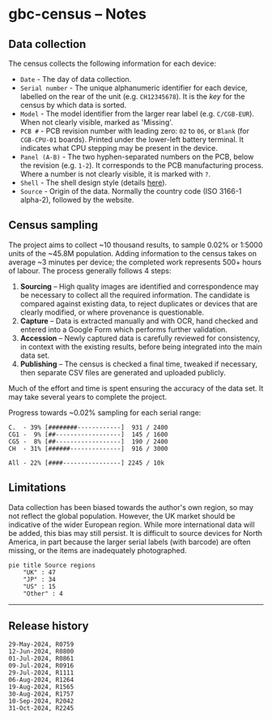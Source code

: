 # gbc-census – Notes

## Data collection

The census collects the following information for each device:

- `Date` - The day of data collection.
- `Serial number` - The unique alphanumeric identifier for each device, labelled on the rear of the unit (e.g. `CH12345678`). It is the _key_ for the census by which data is sorted. 
- `Model` - The model identifier from the larger rear label (e.g. `C/CGB-EUR`). When not clearly visible, marked as 'Missing'.
- `PCB #` - PCB revision number with leading zero: `02` to `06`, or `Blank` (for `СGВ-СРU-01` boards). Printed under the lower-left battery terminal. It indicates what CPU stepping may be present in the device.
- `Panel (A-B)` - The two hyphen-separated numbers on the PCB, below the revision (e.g. `1-2`). It corresponds to the PCB manufacturing process. Where a number is not clearly visible, it is marked with `?`.
- `Shell` - The shell design style (details [here](gbc-shells.md)).
- `Source` - Origin of the data. Normally the country code (ISO 3166-1 alpha-2), followed by the website.


## Census sampling

The project aims to collect ~10 thousand results, to sample 0.02% or 1:5000 units of the ~45.8M population. Adding information to the census takes on average ~3 minutes per device; the completed work represents 500+ hours of labour. The process generally follows 4 steps:
1. **Sourcing** – High quality images are identified and correspondence may be necessary to collect all the required information. The candidate is compared against existing data, to reject duplicates or devices that are clearly modified, or where provenance is questionable. 
2. **Capture** – Data is extracted manually and with OCR, hand checked and entered into a Google Form which performs further validation. 
3. **Accession** – Newly captured data is carefully reviewed for consistency, in context with the existing results, before being integrated into the main data set.
4. **Publishing** – The census is checked a final time, tweaked if necessary, then separate CSV files are generated and uploaded publicly.

Much of the effort and time is spent ensuring the accuracy of the data set. It may take several years to complete the project.

Progress towards ~0.02% sampling for each serial range:

```text
C.  - 39% [########------------]  931 / 2400
CG1 -  9% [##------------------]  145 / 1600
CG5 -  8% [##------------------]  190 / 2400
CH  - 31% [######--------------]  916 / 3000

All - 22% [####----------------] 2245 / 10k
```


## Limitations

Data collection has been biased towards the author's own region, so may not reflect the global population. However, the UK market should be indicative of the wider European region. While more international data will be added, this bias may still persist. It is difficult to source devices for North America, in part because the larger serial labels (with barcode) are often missing, or the items are inadequately photographed.

```mermaid
pie title Source regions
    "UK" : 47
    "JP" : 34
    "US" : 15
    "Other" : 4
```

<hr>


## Release history

```text
29-May-2024, R0759  
12-Jun-2024, R0800  
01-Jul-2024, R0861  
09-Jul-2024, R0916  
29-Jul-2024, R1111  
06-Aug-2024, R1264
19-Aug-2024, R1565
30-Aug-2024, R1757
10-Sep-2024, R2042
31-Oct-2024, R2245
```

